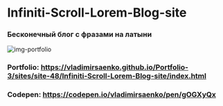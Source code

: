 # Infiniti-Scroll-Lorem-Blog-site

### Бесконечный блог с фразами на латыни

![img-portfolio](https://user-images.githubusercontent.com/56477695/147405436-7965cb75-380e-4ee8-a1cb-04d124b815f7.jpg)

### Portfolio: https://vladimirsaenko.github.io/Portfolio-3/sites/site-48/Infiniti-Scroll-Lorem-Blog-site/index.html

### Codepen: https://codepen.io/vladimirsaenko/pen/gOGXyQx
